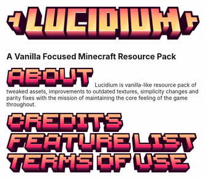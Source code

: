![Lucidium - Title](/gallery/text/lucidium-title.png)
## A Vanilla Focused Minecraft Resource Pack

<img src="/gallery/text/about.png" alt="credits" height="50"> Lucidium is vanilla-like resource pack of tweaked assets, improvements to outdated textures, simplicity changes and parity fixes with the mission of maintaining the core feeling of the game throughout. 

<img src="/gallery/text/credits.png" alt="credits" height="50">

<img src="/gallery/text/feature-list.png" alt="credits" height="50">

<img src="/gallery/text/terms-of-use.png" alt="credits" height="50">
